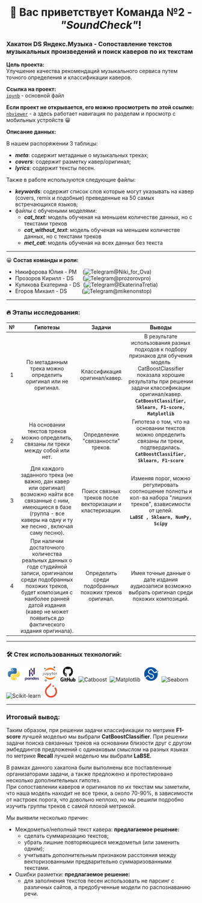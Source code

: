 # <div align='center'>👋 Вас приветствует Команда №2 - *"SoundCheck"*!</div>

### Хакатон DS Яндекс.Музыка - Сопоставление текстов музыкальных произведений и поиск каверов по их текстам

**Цель проекта:**  
Улучшение качества рекомендаций музыкального сервиса путем точного определения и классификации каверов.

**Ссылка на проект:**  
[`ipynb`](https://github.com/EkaterinaIII/Y_Music_NLP/blob/main/y_music.ipynb)  - основной файл

**Если проект не открывается, его можно просмотреть по этой ссылке:**  
[`nbviewer`](https://nbviewer.org/github/EkaterinaIII/Y_Music_NLP/blob/main/y_music.ipynb) - а здесь работает навигация по разделам и просмотр с мобильных устройств 😀

**Описание данных:**

В нашем распоряжении 3 таблицы:
- ***meta***: содержит метаданые о музыкальных треках;
- ***covers***: содержит разметку кавер/оригинал;
- ***lyrics***: содержит тексты песен.

Также в работе используются следующие файлы:  

- ***keywords***: содержит список слов которые могут указывать на кавер (covers, remix и подобные) преведенные на 50 самых встречающихся языков;
- файлы с обучеными моделями:
  - ***cat_text***: модель обученая на меньшем количестве данных, но с текстами треков
  - ***cat_without_text***: модель обученая на меньшем количестве данных, но с текстами треков
  - ***met_cat***: модель обученая на всех данных без текста

***

😀 **Состав команды и роли:**  
* Никифорова Юлия - PM &nbsp;&nbsp;&nbsp;(<img src="https://github.com/mike2023-ml/Portfolio/assets/116313032/d3f08c03-7dec-490e-ad39-75152295c4d5" title="Telegram" alt="Telegram" width="20" height="20"/>@Niki_for_Ova)
* Прозоров Кирилл - DS &nbsp;&nbsp;&nbsp;&nbsp;&nbsp;(<img src="https://github.com/mike2023-ml/Portfolio/assets/116313032/d3f08c03-7dec-490e-ad39-75152295c4d5" title="Telegram" alt="Telegram" width="20" height="20"/>@prozorovpro)
* Куликова Екатерина - DS &nbsp;(<img src="https://github.com/mike2023-ml/Portfolio/assets/116313032/d3f08c03-7dec-490e-ad39-75152295c4d5" title="Telegram" alt="Telegram" width="20" height="20"/>@EkaterinaTretia)
* Егоров Михаил - DS&nbsp;&nbsp;&nbsp;&nbsp;&nbsp;&nbsp;&nbsp;&nbsp;&nbsp;&nbsp;(<img src="https://github.com/mike2023-ml/Portfolio/assets/116313032/d3f08c03-7dec-490e-ad39-75152295c4d5" title="Telegram" alt="Telegram" width="20" height="20"/>@mikenonstop)

***

### 🔥 Этапы исследования:

| № | Гипотезы       | Задачи                | Выводы |
|:--:| :-------------: |:------------------:| :-----:|
|1| По метаданным трека можно определить оригинал или не оригинал. | Классификация оригинал/кавер. | В результате использования разных подходов к подбору признаков для обучения модель CatBoostClassifier показала хорошие результаты при решении задачи классификации оригинал/кавер.  <br>**`CatBoostClassifier, Sklearn, F1-score, Matplotlib`**|
|2| На основании текстов треков можно определить, связаны ли треки между собой или нет.| Определение "связанности" треков. | Гипотеза о том, что на основании текстов можно определить связаны ли треки, подтвердилась.  <br>**`CatBoostClassifier, Sklearn, F1-score`**|
|3| Для каждого заданного трека (не важно, дан кавер или оригинал) возможно найти все связанные с ним, имеющиеся в базе (группа - все каверы на одну и ту же песню , включая саму песню). | Поиск связных треков после векторизации и кластеризации. | Изменяя порог, можно регулировать соотношение полноты и кол-ва набора "лишних треков", взависимости от целей. <br>**`LaBSE , Sklearn, NumPy, Scipy`**|
|4| При наличии достаточного количества реальных данных о годе студийной записи, оригиналом среди подобранных похожих треков, будет композиция с наиболее ранней датой издания (кавер не может появиться до фактического издания оригинала). | Определить среди подобранных похожих треков оригинал. | Имея точные данные о дате издания аудиозаписи возможно выбрать оригинал среди похожих композиций. |

***

### :hammer_and_wrench: Стек использованных технологий:  

<div>
  <img src="https://github.com/devicons/devicon/blob/master/icons/python/python-original.svg" title="Python" alt="Python" width="40" height="40"/>&nbsp;
  <img src="https://github.com/devicons/devicon/blob/master/icons/pandas/pandas-original-wordmark.svg" title="Pandas" alt="Pandas" width="40" height="40"/>&nbsp;  
  <img src="https://github.com/devicons/devicon/blob/master/icons/jupyter/jupyter-original-wordmark.svg" title="Jupyter" alt="Jupyter" width="40" height="40"/>&nbsp;
  <img src="https://github.com/devicons/devicon/blob/master/icons/github/github-original-wordmark.svg" title="Github" alt="Github" width="40" height="40"/>&nbsp;
  <img src="https://github.com/mike2023-ml/Portfolio/assets/116313032/732a89ba-9ba9-4003-91c3-c9f47a63db25" title="Сatboost" alt="Сatboost" width="40" height="40"/>&nbsp;
  <img src="https://github.com/mike2023-ml/Portfolio/assets/116313032/ce1045c0-189d-4405-bf32-eb9b0ad42ddd" title="Matplotlib" alt="Matplotlib" width="40" height="40"/>&nbsp;
  <img src="https://github.com/scipy/scipy/blob/main/doc/source/_static/logo.svg" title="Scipy" alt="Scipy" width="40" height="40"/>&nbsp;
  <img src="https://github.com/mwaskom/seaborn/blob/master/doc/_static/logo-mark-darkbg.svg" title="Seaborn" alt="Seaborn" width="40" height="40"/>&nbsp;
  <img src="https://github.com/scikit-learn/scikit-learn/blob/main/doc/logos/scikit-learn-logo-notext.png" title="Scikit-learn" alt="Scikit-learn" width="60" height="40"/>&nbsp;
  <img src="https://github.com/devicons/devicon/blob/master/icons/pytorch/pytorch-original.svg" title="Pytorch" alt="Pytorch" width="40" height="40"/>&nbsp;
</div>

***

### Итоговый вывод:

Таким образом, при решении задачи классификации по метрике **F1-score** лучшей моделью мы выбрали **CatBoostClassifier**. При решении задачи поиска связанных треков на основании близости друг с другом эмбеддингов предложений с одинаковым смыслом на разных языках по метрике **Recall** лучшей моделью мы выбрали **LaBSE**.


В рамках данного хакатона были выполнены все поставленные организаторами задачи, а также предложено и протестировано несколько дополнительных гипотез.  
При сопоставлении каверов и оригиналов по их текстам мы заметили, что наша модель находит не все треки, а около 70-90%, в зависимости от настроек порога, что довольно неплохо, но мы решили подробно изучить группы треков с самой плохой метрикой. 

Мы выявили несколько причин:
- Междометья/неполный текст кавера: **предлагаемое решение:**
  - сделать суммаризацию текстов;
  - убрать лишние повторяющиеся междометья (или заменить одним);
  - учитывать дополнительным признаком расстояния между векторизованными предварительно суммаризованными текстами.
- Ошибки разметки: **предлагаемое решение:**
  - для заполнения текстов песен использовать не парсинг с различных сайтов, а предобученные модели по распознаванию речи.


